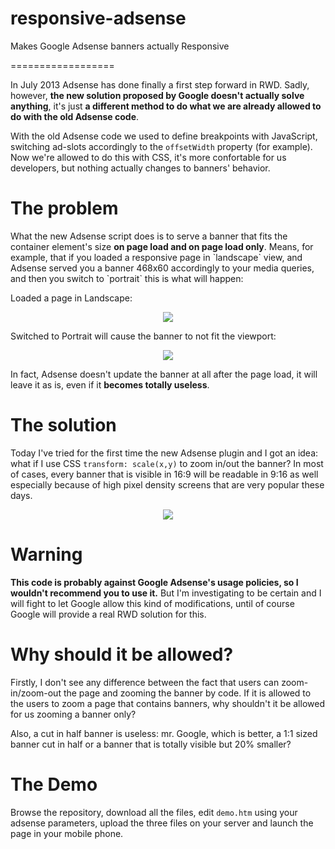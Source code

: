 responsive-adsense
==================

Makes Google Adsense banners actually Responsive

==================

<p>In July 2013 Adsense has done finally a first step forward in RWD.
Sadly, however, <b>the new solution proposed by Google doesn't actually solve anything</b>,
it's just <b>a different method to do what we are already allowed to do
with the old Adsense code</b>.</p>

<p>With the old Adsense code we used to define breakpoints with JavaScript, switching ad-slots
accordingly to the <code>offsetWidth</code> property (for example).
Now we're allowed to do this with CSS, it's more confortable
for us developers, but nothing actually changes to banners' behavior.</p>

<h1>The problem</h1>

<p>What the new Adsense script does is to serve a banner that fits the container element's size
<b>on page load and on page load only</b>.
Means, for example, that if you loaded a responsive page in `landscape` view,
and Adsense served you a banner 468x60 accordingly to your media queries, and then you switch to `portrait`
this is what will happen:</p>

<p>Loaded a page in Landscape:</p>
<p align="center"><img src="http://i.imgur.com/LzuEYZM.png"></p>

<p>Switched to Portrait will cause the banner to not fit the viewport:</p>
<p align="center"><img src="http://i.imgur.com/Ip8tkev.png"></p>

<p>In fact, Adsense doesn't update the banner at all after the page load, it will leave it as is,
even if it <b>becomes totally useless</b>.</p>

<h1>The solution</h1>
<p>Today I've tried for the first time the new Adsense plugin and I got an idea:
what if I use CSS <code>transform: scale(x,y)</code> to zoom in/out the banner?
In most of cases, every banner that is visible in 16:9 will be readable in 9:16 as well
especially because of high pixel density screens that are very popular these days.</p>

<p align="center"><img src="http://i.imgur.com/8dKEaQY.png"></p>

<h1>Warning</h1>
<p><b>This code is probably against Google Adsense's usage policies, so I wouldn't recommend you to use it.</b>
But I'm investigating to be certain and I will fight to let Google allow this kind of modifications, until
of course Google will provide a real RWD solution for this.</p>

<h1>Why should it be allowed?</h1>
<p>Firstly, I don't see any difference between the fact that users can zoom-in/zoom-out the page and
zooming the banner by code. If it is allowed to the users to zoom a page that contains banners,
why shouldn't it be allowed for us zooming a banner only?</p>
<p>Also, a cut in half banner is useless: mr. Google, which is better, a 1:1 sized banner cut in half
or a banner that is totally visible but 20% smaller?</p>

<h1>The Demo</h1>
<p>Browse the repository, download all the files, edit <code>demo.htm</code> using your adsense parameters,
upload the three files on your server and launch the page in your mobile phone.</p>
